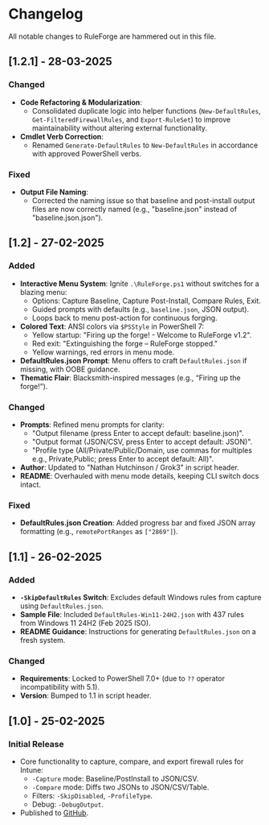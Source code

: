 # Changelog

All notable changes to RuleForge are hammered out in this file.

## [1.2.1] - 28-03-2025
### Changed
- **Code Refactoring & Modularization**:  
  - Consolidated duplicate logic into helper functions (`New-DefaultRules`, `Get-FilteredFirewallRules`, and `Export-RuleSet`) to improve maintainability without altering external functionality.
- **Cmdlet Verb Correction**:  
  - Renamed `Generate-DefaultRules` to `New-DefaultRules` in accordance with approved PowerShell verbs.
  
### Fixed
- **Output File Naming**:  
  - Corrected the naming issue so that baseline and post-install output files are now correctly named (e.g., "baseline.json" instead of "baseline.json.json").

## [1.2] - 27-02-2025
### Added
- **Interactive Menu System**: Ignite `.\RuleForge.ps1` without switches for a blazing menu:
  - Options: Capture Baseline, Capture Post-Install, Compare Rules, Exit.
  - Guided prompts with defaults (e.g., `baseline.json`, JSON output).
  - Loops back to menu post-action for continuous forging.
- **Colored Text**: ANSI colors via `$PSStyle` in PowerShell 7:
  - Yellow startup: "Firing up the forge! - Welcome to RuleForge v1.2".
  - Red exit: "Extinguishing the forge – RuleForge stopped."
  - Yellow warnings, red errors in menu mode.
- **DefaultRules.json Prompt**: Menu offers to craft `DefaultRules.json` if missing, with OOBE guidance.
- **Thematic Flair**: Blacksmith-inspired messages (e.g., “Firing up the forge!”).

### Changed
- **Prompts**: Refined menu prompts for clarity:
  - "Output filename (press Enter to accept default: baseline.json)".
  - "Output format (JSON/CSV, press Enter to accept default: JSON)".
  - "Profile type (All/Private/Public/Domain, use commas for multiples e.g., Private,Public; press Enter to accept default: All)".
- **Author**: Updated to "Nathan Hutchinson / Grok3" in script header.
- **README**: Overhauled with menu mode details, keeping CLI switch docs intact.

### Fixed
- **DefaultRules.json Creation**: Added progress bar and fixed JSON array formatting (e.g., `remotePortRanges` as `["2869"]`).

## [1.1] - 26-02-2025
### Added
- **`-SkipDefaultRules` Switch**: Excludes default Windows rules from capture using `DefaultRules.json`.
- **Sample File**: Included `DefaultRules-Win11-24H2.json` with 437 rules from Windows 11 24H2 (Feb 2025 ISO).
- **README Guidance**: Instructions for generating `DefaultRules.json` on a fresh system.

### Changed
- **Requirements**: Locked to PowerShell 7.0+ (due to `??` operator incompatibility with 5.1).
- **Version**: Bumped to 1.1 in script header.

## [1.0] - 25-02-2025
### Initial Release
- Core functionality to capture, compare, and export firewall rules for Intune:
  - `-Capture` mode: Baseline/PostInstall to JSON/CSV.
  - `-Compare` mode: Diffs two JSONs to JSON/CSV/Table.
  - Filters: `-SkipDisabled`, `-ProfileType`.
  - Debug: `-DebugOutput`.
- Published to [GitHub](https://github.com/NateHutch365/Microsoft-Intune/tree/main/Tools/RuleForge).
